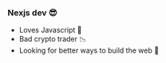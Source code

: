 ### Nexjs dev 😎

- Loves Javascript 🚀
- Bad crypto trader 📉
- Looking for better ways to build the web 👋 
